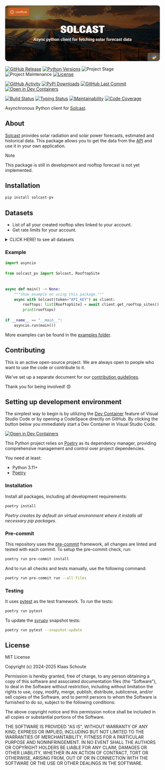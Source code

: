 <!-- Banner -->
![alt Banner of the Solcast package](https://raw.githubusercontent.com/klaasnicolaas/python-solcast-pv/main/assets/header_solcast_pv-min.png)

<!-- PROJECT SHIELDS -->
[![GitHub Release][releases-shield]][releases]
[![Python Versions][python-versions-shield]][pypi]
![Project Stage][project-stage-shield]
![Project Maintenance][maintenance-shield]
[![License][license-shield]](LICENSE)

[![GitHub Activity][commits-shield]][commits-url]
[![PyPi Downloads][downloads-shield]][downloads-url]
[![GitHub Last Commit][last-commit-shield]][commits-url]
[![Open in Dev Containers][devcontainer-shield]][devcontainer]

[![Build Status][build-shield]][build-url]
[![Typing Status][typing-shield]][typing-url]
[![Maintainability][maintainability-shield]][maintainability-url]
[![Code Coverage][codecov-shield]][codecov-url]


Asynchronous Python client for [Solcast][solcast].

## About

[Solcast][solcast] provides solar radiation and solar power forecasts, estimated and
historical data. This package allows you to get the data from the [API][solcast-api]
and use it in your own application.

> [!NOTE]
> This package is still in development and rooftop forecast is not yet implemented.

## Installation

```bash
pip install solcast-pv
```

## Datasets

- List of all your created rooftop sites linked to your account.
- Get rate limits for your account.

<details>
  <summary>CLICK HERE! to see all datasets</summary>

### Rooftop Site

**Note**: _requesting the list of all your created rooftop sites linked to your account, will not affect your daily rate limit._

| Name | Type | Description |
| :--- | :--- | :---------- |
| `name` | `str` | The name of the rooftop site. |
| `resource_id` | `str` | The unique identifier of the rooftop site. |
| `install_date` | `datetime` | The installation date of your solar panels. |
| `capacity` | `float` | The capacity of the solar panels. |
| `capacity_dc` | `float` | The capacity of the solar panels in DC. |
| `azimuth` | `int` | The azimuth of the solar panels. |
| `tilt` | `int` | The tilt of the solar panels. |
| `loss_factor` | `float` | The loss factor of the solar panels. |

### Rate Limits

**Note**: _requesting the rate limits for your account will not affect your daily rate limit._

| Name | Type | Description |
| :--- | :--- | :---------- |
| `daily_limit` | `int` | The daily limit of API calls. |
| `remaining_daily` | `int` | The remaining daily limit of API calls. |
| `consumed_daily` | `int` | How many API calls you have consumed today. |
</details>

### Example

```python
import asyncio

from solcast_pv import Solcast, RooftopSite


async def main() -> None:
    """Show example on using this package."""
    async with Solcast(token="API_KEY") as client:
        rooftops: list[RooftopSite] = await client.get_rooftop_sites()
        print(rooftops)

if __name__ == "__main__":
    asyncio.run(main())
```

More examples can be found in the [examples folder](./examples/).

## Contributing

This is an active open-source project. We are always open to people who want to
use the code or contribute to it.

We've set up a separate document for our
[contribution guidelines](CONTRIBUTING.md).

Thank you for being involved! :heart_eyes:

## Setting up development environment

The simplest way to begin is by utilizing the [Dev Container][devcontainer]
feature of Visual Studio Code or by opening a CodeSpace directly on GitHub.
By clicking the button below you immediately start a Dev Container in Visual Studio Code.

[![Open in Dev Containers][devcontainer-shield]][devcontainer]

This Python project relies on [Poetry][poetry] as its dependency manager,
providing comprehensive management and control over project dependencies.

You need at least:

- Python 3.11+
- [Poetry][poetry-install]

### Installation

Install all packages, including all development requirements:

```bash
poetry install
```

_Poetry creates by default an virtual environment where it installs all
necessary pip packages_.

### Pre-commit

This repository uses the [pre-commit][pre-commit] framework, all changes
are linted and tested with each commit. To setup the pre-commit check, run:

```bash
poetry run pre-commit install
```

And to run all checks and tests manually, use the following command:

```bash
poetry run pre-commit run --all-files
```

### Testing

It uses [pytest](https://docs.pytest.org/en/stable/) as the test framework. To run the tests:

```bash
poetry run pytest
```

To update the [syrupy](https://github.com/tophat/syrupy) snapshot tests:

```bash
poetry run pytest --snapshot-update
```

## License

MIT License

Copyright (c) 2024-2025 Klaas Schoute

Permission is hereby granted, free of charge, to any person obtaining a copy
of this software and associated documentation files (the "Software"), to deal
in the Software without restriction, including without limitation the rights
to use, copy, modify, merge, publish, distribute, sublicense, and/or sell
copies of the Software, and to permit persons to whom the Software is
furnished to do so, subject to the following conditions:

The above copyright notice and this permission notice shall be included in all
copies or substantial portions of the Software.

THE SOFTWARE IS PROVIDED "AS IS", WITHOUT WARRANTY OF ANY KIND, EXPRESS OR
IMPLIED, INCLUDING BUT NOT LIMITED TO THE WARRANTIES OF MERCHANTABILITY,
FITNESS FOR A PARTICULAR PURPOSE AND NONINFRINGEMENT. IN NO EVENT SHALL THE
AUTHORS OR COPYRIGHT HOLDERS BE LIABLE FOR ANY CLAIM, DAMAGES OR OTHER
LIABILITY, WHETHER IN AN ACTION OF CONTRACT, TORT OR OTHERWISE, ARISING FROM,
OUT OF OR IN CONNECTION WITH THE SOFTWARE OR THE USE OR OTHER DEALINGS IN THE
SOFTWARE.


<!-- LINKS FROM PLATFORM -->
[solcast]: https://solcast.com/
[solcast-api]: https://docs.solcast.com.au/


<!-- MARKDOWN LINKS & IMAGES -->
[build-shield]: https://github.com/klaasnicolaas/python-solcast-pv/actions/workflows/tests.yaml/badge.svg
[build-url]: https://github.com/klaasnicolaas/python-solcast-pv/actions/workflows/tests.yaml
[codecov-shield]: https://codecov.io/gh/klaasnicolaas/python-solcast-pv/branch/main/graph/badge.svg?token=X4799ZA1V2
[codecov-url]: https://codecov.io/gh/klaasnicolaas/python-solcast-pv
[commits-shield]: https://img.shields.io/github/commit-activity/y/klaasnicolaas/python-solcast-pv.svg
[commits-url]: https://github.com/klaasnicolaas/python-solcast-pv/commits/main
[devcontainer-shield]: https://img.shields.io/static/v1?label=Dev%20Containers&message=Open&color=blue&logo=visualstudiocode
[devcontainer]: https://vscode.dev/redirect?url=vscode://ms-vscode-remote.remote-containers/cloneInVolume?url=https://github.com/klaasnicolaas/python-solcast-pv
[downloads-shield]: https://img.shields.io/pypi/dm/solcast-pv
[downloads-url]: https://pypistats.org/packages/solcast-pv
[last-commit-shield]: https://img.shields.io/github/last-commit/klaasnicolaas/python-solcast-pv.svg
[license-shield]: https://img.shields.io/github/license/klaasnicolaas/python-solcast-pv.svg
[maintainability-shield]: https://api.codeclimate.com/v1/badges/37e0267f0b2ab438f848/maintainability
[maintainability-url]: https://codeclimate.com/github/klaasnicolaas/python-solcast-pv/maintainability
[maintenance-shield]: https://img.shields.io/maintenance/yes/2025.svg
[project-stage-shield]: https://img.shields.io/badge/project%20stage-experimental-yellow.svg
[pypi]: https://pypi.org/project/solcast-pv/
[python-versions-shield]: https://img.shields.io/pypi/pyversions/solcast-pv
[releases-shield]: https://img.shields.io/github/release/klaasnicolaas/python-solcast-pv.svg
[releases]: https://github.com/klaasnicolaas/python-solcast-pv/releases
[typing-shield]: https://github.com/klaasnicolaas/python-solcast-pv/actions/workflows/typing.yaml/badge.svg
[typing-url]: https://github.com/klaasnicolaas/python-solcast-pv/actions/workflows/typing.yaml

[poetry-install]: https://python-poetry.org/docs/#installation
[poetry]: https://python-poetry.org
[pre-commit]: https://pre-commit.com
